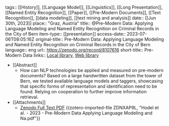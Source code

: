tags:: [[History]], [[Language Model]], [[Linguistics]], [[Long Presentation]], [[Named Entity Recognition]], [[Paper]], [[Pre-Modern Documents]], [[Text Recognition]], [[data modeling]], [[text mining and analysis]]
date:: [[Jun 30th, 2023]]
place:: "Graz, Austria"
title:: @Pre-Modern Data: Applying Language Modeling and Named Entity Recognition on Criminal Records in the City of Bern
item-type:: [[presentation]]
access-date:: 2023-07-06T08:05:16Z
original-title:: Pre-Modern Data: Applying Language Modeling and Named Entity Recognition on Criminal Records in the City of Bern
language:: eng
url:: https://zenodo.org/record/8107616
short-title:: Pre-Modern Data
links:: [Local library](zotero://select/groups/2386895/items/YGJNMQW8), [Web library](https://www.zotero.org/groups/2386895/items/YGJNMQW8)

- [[Abstract]]
	- How can NLP technologies be applied and measured on pre-modern documents? Based on a large handwritten dataset from the tower of Bern, we tested available language models and taggers, showcasing that specific forms of representation and identification need to be found. Relying on cooperation to further improve information retrieval.
- [[Attachments]]
	- [Zenodo Full Text PDF](https://zenodo.org/record/8107616/files/HODEL_Tobias_Pre_Modern_Data__Applying_Language_Modeling_and.pdf) {{zotero-imported-file ZDNXAP9L, "Hodel et al. - 2023 - Pre-Modern Data Applying Language Modeling and Na.pdf"}}